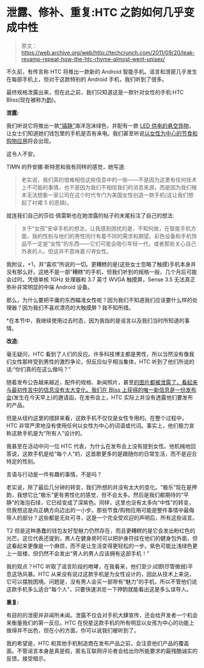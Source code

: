 # 泄露、修补、重复:HTC 之韵如何几乎变成中性

> 原文：<https://web.archive.org/web/http://techcrunch.com/2011/09/20/leak-revamp-repeat-how-the-htc-rhyme-almost-went-unisex/>

不久前，有传言称 HTC 将推出一款新的 Android 智能手机。谣言和泄密几乎发生在每部手机上，但对于这款特别的 Android 手机，我们听到了很多。

最终规格泄露出来，但在此之前，我们只知道这是一款针对女性的手机:HTC Bliss(现在被称为[韵](https://web.archive.org/web/20230204231107/https://techcrunch.com/2011/09/20/the-htc-rhyme-apparently-girls-prefer-mid-range-specs/))。

**泄露:**

我们听说它将推出一款[“镇静”](https://web.archive.org/web/20230204231107/http://thisismynext.com/2011/05/04/htc-bliss-verizon-android-phone-for-women/)海洋泡沫绿色，并配有一款 [LED 供电的悬空饰物](https://web.archive.org/web/20230204231107/https://techcrunch.com/2011/09/13/htc-spec-sheets-leaked-bliss-and-runnymede-get-detailed/)，让女士们知道她们钱包里的手机是否有来电。我们甚至听说[以女性为中心的节食和购物应用](https://web.archive.org/web/20230204231107/http://thisismynext.com/2011/05/04/htc-bliss-verizon-android-phone-for-women/)将会出现。

这令人不安。

TIMN 的乔安娜·斯特恩和我有同样的感觉，她写道:

> 老实说，我们真的很难相信这些信息中的一些——不是因为这里有任何技术上不可能的事情，也不是因为我们不相信我们的消息来源，而是因为我们根本无法想象一家公司在这个时代专门为美国女性创造一款手机(这让我们想起了衬裙 5 的恶搞)。

就连我们自己的莎拉·佩雷斯也在她泄露的帖子的末尾标注了自己的想法:

> 关于“女孩”安卓手机的想法，让我感到困扰的是，不知何故，在智能手机方面，我的性别与他们的男性同行有着不同的需求和期望。彩色设备和手机饰品不一定是“女性”的东西——它们可能会吸引年轻一代，或者那些关心自己外表的人。但这并不意味着*只有*女性。

我附议，+1，并“喜欢”所说的一切。更糟糕的是(这些女士忽略了触摸)手机本身并没有那么好。这绝不是一部“糟糕”的手机，但我们听到的规格一般，几个月后可能会过时。凭借单核 1GHz 处理器和 3.7 英寸 WVGA 触摸屏，Sense 3.5 无法真正弥补非常明显的中端 Android 设备。

那么，为什么要把平庸的东西瞄准女性呢？因为我们不知道我们应该要什么样的处理器？因为我们不喜欢漂亮的大触摸屏？我不知所措。

*在本节中，我继续使用过去时态，因为我指的是谣言以及我们当时所知道的事情。

**改造:**

毫无疑问，HTC 看到了人们的反应。许多科技博主都是男性，所以当然没有像我们女性那样受到男性的激烈争论，但反应似乎相当集体，HTC 听到了他们所说的话:“你们真的在这么做吗？”

随着发布公告越来越近，配件的规格、新闻照片，甚至[的图片都被泄露了，看起来与最初传言中的信息没有太大变化。我们在 Bliss 上获得的唯一新信息是](https://web.archive.org/web/20230204231107/http://thisismynext.com/2011/07/25/htc-bliss-leaked-image-female-phone/)[一份发布会](https://web.archive.org/web/20230204231107/https://techcrunch.com/2011/09/09/htc-sends-out-invites-for-a-mystery-event-on-september-20th/)(发生在今天早上)的邀请函，在发布会上，HTC 实际上并没有透露他们要发布的产品。

但是从纽约这里的措辞来看，这款手机不仅仅是女性专用的。在整个过程中，HTC 非常严肃地没有使用任何以女性为中心的词语或代词。事实上，他们极力宣称这款手机是为“所有人”设计的。

我甚至在活动中问一位 HTC 代表，为什么在发布会上没有提到女性。他机械地回答说，这款手机是给“每个人”的，这首歌更多的是跟随你的日常生活，而不是迎合特定的性别。

言语与行动是一件有趣的事情，不是吗？

老实说，除了最后几分钟的转变，我们所想的并没有太大的变化。“极乐”现在是押韵，我想它比“极乐”更有男性化的感觉，但不会太多。然后是我们都期待的“平静”的海泡石绿，它已经变成了深紫色。同样，这里也没有太多向“中性”的转变，但我想这是向正确方向迈出的一小步。那些节食/购物应用可能是整件事情中最侮辱人的部分？这些都是无处可寻，这是一个完全受欢迎的声明后，所有这些谣言。

T2 但是这种愚蠢的钱包友好型魅力仍然存在，而且更糟糕的是它会发出粉红色的光芒。这位代表还提到，男人在健身房时可以把护身符挂在他们的健身包外面，但这看起来更像是一个麻烦，而不是让生活变得更轻松的一步。紫色可能比浅绿色更上一层楼，但仍然不会发出“男人的男人应该拥有这部手机！”

我的观点？HTC 听取了谣言阶段的咆哮，在我看来，他们至少*试图*(尽管微弱)平息这场风暴。HTC 从来没有说过这款手机是为女性设计的，因此从技术上来说，它可以摆脱困境。问题是，没有男人会买一部带有“魅力”的手机，所以不管他们说这款手机多么适合“每个人”，只要快速浏览一下押韵就能看出这是多么误导人。

**重复:**

有目的的泄密并非闻所未闻。泄露不仅会对手机大肆宣传，还会给开发者一个机会来衡量我们的第一反应。HTC 在倪星这款手机的所有明显以女孩为中心的功能上做得并不出色，但在小的方面，你可以说我们被听到了。

我的希望是，HTC 和其他手机制造商在发布产品之前，会注意他们产品的覆盖面。不管谣言本身是真是假，匿名互联网评论者会给出你所能要求的最残酷诚实的反馈。接受暗示。